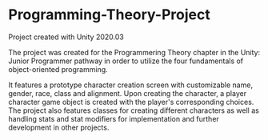 # Programming-Theory-Project
Project created with Unity 2020.03

The project was created for the Programmering Theory chapter in the Unity: Junior Programmer pathway in order to utilize the four fundamentals of object-oriented programming.

It features a prototype character creation screen with customizable name, gender, race, class and alignment. Upon creating the character, a player character game object is created with the player's corresponding choices. The project also features classes for creating different characters as well as handling stats and stat modifiers for implementation and further development in other projects.
